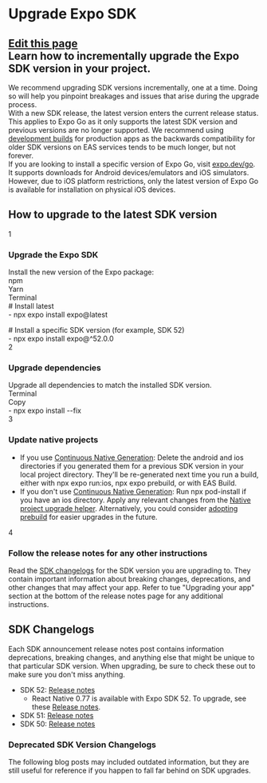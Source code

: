 # Upgrade Expo SDK

[Edit this page](https://github.com/expo/expo/edit/main/docs/pages/workflow/upgrading-expo-sdk-walkthrough.mdx)  
Learn how to incrementally upgrade the Expo SDK version in your project.  
---

We recommend upgrading SDK versions incrementally, one at a time. Doing so will help you pinpoint breakages and issues that arise during the upgrade process.  
With a new SDK release, the latest version enters the current release status. This applies to Expo Go as it only supports the latest SDK version and previous versions are no longer supported. We recommend using [development builds](https://docs.expo.dev/develop/development-builds/introduction) for production apps as the backwards compatibility for older SDK versions on EAS services tends to be much longer, but not forever.  
If you are looking to install a specific version of Expo Go, visit [expo.dev/go](https://expo.dev/go). It supports downloads for Android devices/emulators and iOS simulators. However, due to iOS platform restrictions, only the latest version of Expo Go is available for installation on physical iOS devices.

## How to upgrade to the latest SDK version

1

### Upgrade the Expo SDK

Install the new version of the Expo package:  
npm  
Yarn  
Terminal  
\# Install latest  
\- npx expo install expo@latest

\# Install a specific SDK version (for example, SDK 52\)  
\- npx expo install expo@^52.0.0  
2

### Upgrade dependencies

Upgrade all dependencies to match the installed SDK version.  
Terminal  
Copy  
\- npx expo install \--fix  
3

### Update native projects

* If you use [Continuous Native Generation](https://docs.expo.dev/workflow/continuous-native-generation): Delete the android and ios directories if you generated them for a previous SDK version in your local project directory. They'll be re-generated next time you run a build, either with npx expo run:ios, npx expo prebuild, or with EAS Build.  
* If you don't use [Continuous Native Generation](https://docs.expo.dev/workflow/continuous-native-generation): Run npx pod-install if you have an ios directory. Apply any relevant changes from the [Native project upgrade helper](https://docs.expo.dev/bare/upgrade). Alternatively, you could consider [adopting prebuild](https://docs.expo.dev/guides/adopting-prebuild) for easier upgrades in the future.

4

### Follow the release notes for any other instructions

Read the [SDK changelogs](https://docs.expo.dev/workflow/upgrading-expo-sdk-walkthrough#sdk-changelogs) for the SDK version you are upgrading to. They contain important information about breaking changes, deprecations, and other changes that may affect your app. Refer to tue "Upgrading your app" section at the bottom of the release notes page for any additional instructions.

## SDK Changelogs

Each SDK announcement release notes post contains information deprecations, breaking changes, and anything else that might be unique to that particular SDK version. When upgrading, be sure to check these out to make sure you don't miss anything.

* SDK 52: [Release notes](https://expo.dev/changelog/2024/11-12-sdk-52)  
  * React Native 0.77 is available with Expo SDK 52\. To upgrade, see these [Release notes](https://expo.dev/changelog/2025/01-21-react-native-0.77).  
* SDK 51: [Release notes](https://expo.dev/changelog/2024/05-07-sdk-51)  
* SDK 50: [Release notes](https://expo.dev/changelog/2024/01-18-sdk-50)

### Deprecated SDK Version Changelogs

The following blog posts may included outdated information, but they are still useful for reference if you happen to fall far behind on SDK upgrades.  
